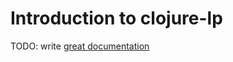 # Introduction to clojure-lp

TODO: write [great documentation](http://jacobian.org/writing/what-to-write/)
